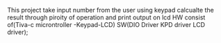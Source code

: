This project take input number from the user using keypad calcualte the result through piroity of operation and print output on lcd 
HW consist of(Tiva-c microntroller -Keypad-LCD) SW(DIO Driver KPD driver LCD driver);
